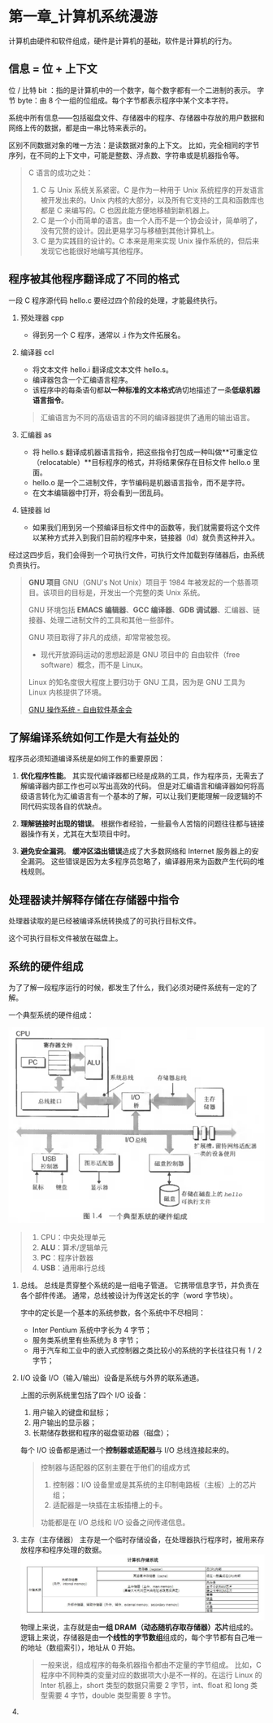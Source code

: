 # 第一章_计算机系统漫游

计算机由硬件和软件组成，硬件是计算机的基础，软件是计算机的行为。

## 信息 = 位 + 上下文

位 / 比特 bit ：指的是计算机中的一个数字，每个数字都有一个二进制的表示。
字节 byte：由 8 个一组的位组成。每个字节都表示程序中某个文本字符。

系统中所有信息——包括磁盘文件、存储器中的程序、存储器中存放的用户数据和网络上传的数据，都是由一串比特来表示的。

区别不同数据对象的唯一方法：是读数据对象的上下文。
比如，完全相同的字节序列，在不同的上下文中，可能是整数、浮点数、字符串或是机器指令等。

> C 语言的成功之处：
> 1. C 与 Unix 系统关系紧密。C 是作为一种用于 Unix 系统程序的开发语言被开发出来的。Unix 内核的大部分，以及所有它支持的工具和函数库也都是 C 来编写的。C 也因此能方便地移植到新机器上。
> 2. C 是一个小而简单的语言。由一个人而不是一个协会设计，简单明了，没有冗赘的设计。因此更易学习与移植到其他计算机上。
> 3. C 是为实践目的设计的。C 本来是用来实现 Unix 操作系统的，但后来发现它也能很好地编写其他程序。

## 程序被其他程序翻译成了不同的格式

一段 C 程序源代码 hello.c 要经过四个阶段的处理，才能最终执行。

1. 预处理器 cpp
   
   - 得到另一个 C 程序，通常以 .i 作为文件拓展名。

2. 编译器 ccl
   
   - 将文本文件 hello.i 翻译成文本文件 hello.s。
   - 编译器包含一个汇编语言程序。   
   - 该程序中的每条语句都**以一种标准的文本格式**确切地描述了一条**低级机器语言指令**。
   
   > 汇编语言为不同的高级语言的不同的编译器提供了通用的输出语言。

3. 汇编器 as
   
   - 将 hello.s 翻译成机器语言指令，把这些指令打包成一种叫做**可重定位（relocatable）**目标程序的格式，并将结果保存在目标文件 hello.o 里面。
   - hello.o 是一个二进制文件，字节编码是机器语言指令，而不是字符。
   - 在文本编辑器中打开，将会看到一团乱码。
      
4. 链接器 ld
   
   - 如果我们用到另一个预编译目标文件中的函数等，我们就需要将这个文件以某种方式并入到我们目前的程序中来，链接器（ld）就负责这种并入。

经过这四步后，我们会得到一个可执行文件，可执行文件加载到存储器后，由系统负责执行。

> **GNU 项目**
> GNU（GNU's Not Unix）项目于 1984 年被发起的一个慈善项目。该项目的目标是，开发出一个完整的类 Unix 系统。
> 
> GNU 环境包括 **EMACS 编辑器**、**GCC 编译器**、**GDB 调试器**、汇编器、链接器、处理二进制文件的工具和其他一些部件。
> 
> GNU 项目取得了非凡的成绩，却常常被忽视。
> - 现代开放源码运动的思想起源是 GNU 项目中的 自由软件（free software）概念，而不是 Linux。
> 
> Linux 的知名度很大程度上要归功于 GNU 工具，因为是 GNU 工具为 Linux 内核提供了环境。
> 
> [GNU 操作系统 - 自由软件基金会](https://www.gnu.org/gnu/linux-and-gnu.zh-cn.html)

## 了解编译系统如何工作是大有益处的

程序员必须知道编译系统是如何工作的重要原因：

1. **优化程序性能**。
   其实现代编译器都已经是成熟的工具，作为程序员，无需去了解编译器内部工作也可以写出高效的代码。
   但是对汇编语言和编译器如何将高级语言转化为汇编语言有一个基本的了解，可以让我们更能理解一段逻辑的不同代码实现各自的优缺点。

2. **理解链接时出现的错误**。
   根据作者经验，一些最令人苦恼的问题往往都与链接器操作有关，尤其在大型项目中时。

3. **避免安全漏洞**。
   **缓冲区溢出错误**造成了大多数网络和 Internet 服务器上的安全漏洞。
   这些错误是因为太多程序员忽略了，编译器用来为函数产生代码的堆栈规则。

## 处理器读并解释存储在存储器中指令

处理器读取的是已经被编译系统转换成了的可执行目标文件。

这个可执行目标文件被放在磁盘上。

## 系统的硬件组成

为了了解一段程序运行的时候，都发生了什么，我们必须对硬件系统有一定的了解。

一个典型系统的硬件组成：

![](assets/一个典型系统的硬件组成.jpg)

> 1. CPU：中央处理单元
> 2. **ALU**：算术/逻辑单元
> 3. **PC**：程序计数器
> 4. **USB**：通用串行总线

1. 总线。
   总线是贯穿整个系统的是一组电子管道。
   它携带信息字节，并负责在各个部件传递。
   通常，总线被设计为传送定长的字（word 字节块）。
   
   字中的定长是一个基本的系统参数，各个系统中不尽相同：
   * Inter Pentium 系统中字长为 4 字节；
   * 服务类系统里有些系统为 8 字节；
   * 用于汽车和工业中的嵌入式控制器之类比较小的系统的字长往往只有 1 / 2 字节；

2. I/O 设备
   I/O（输入/输出）设备是系统与外界的联系通道。
   
   上图的示例系统里包括了四个 I/O 设备：
   1. 用户输入的键盘和鼠标；
   2. 用户输出的显示器；
   3. 长期储存数据和程序的磁盘驱动器（磁盘）；
   
   每个 I/O 设备都是通过一个**控制器或适配器**与 I/O 总线连接起来的。

   > 控制器与适配器的区别主要在于他们的组成方式
   > 1. 控制器：I/O 设备里或是其系统的主印制电路板（主板）上的芯片组；
   > 2. 适配器是一块插在主板插槽上的卡。
   > 
   > 功能都是在 I/O 总线和 I/O 设备之间传递信息。

3. 主存（主存储器）
   主存是一个临时存储设备，在处理器执行程序时，被用来存放程序和程序处理的数据。
   ![内存&主存储器等的区别](assets/计算机存储系统-《汇编语言程序设计》（第4版，电子工业出版社）.jpg)
   物理上来说，主存就是由**一组 DRAM（动态随机存取存储器）芯片**组成的。
   逻辑上来说，存储器是由**一个线性的字节数组**组成的，每个字节都有自己唯一的地址（数组索引），地址从 0 开始。
   > 一般来说，组成程序的每条机器指令都由不定量的字节组成。
   > 比如，C 程序中不同种类的变量对应的数据项大小是不一样的。在运行 Linux 的 Inter 机器上，short 类型的数据只需要 2 字节，int、float 和 long 类型需要 4 字节，double 类型需要 8 字节。

4. 



